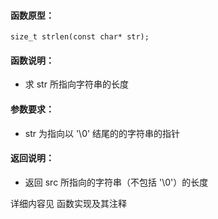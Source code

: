 
#### 函数原型：
```
size_t strlen(const char* str);
```

#### 函数说明：
* 求 str 所指向字符串的长度

#### 参数要求：
* str 为指向以 '\0' 结尾的的字符串的指针

#### 返回说明：
* 返回 src 所指向的字符串（不包括 '\0'）的长度

详细内容见 函数实现及其注释

